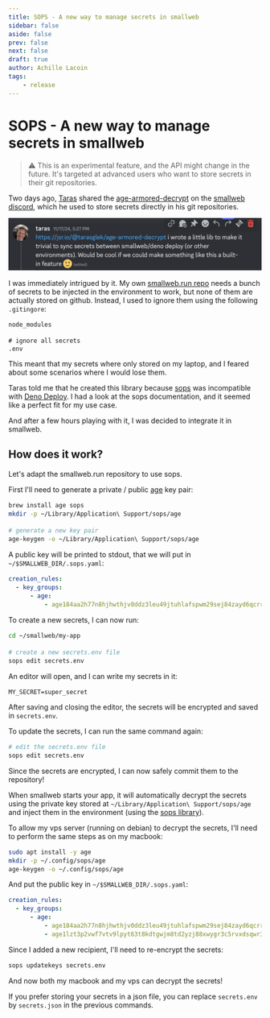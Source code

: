 ```yaml
---
title: SOPS - A new way to manage secrets in smallweb
sidebar: false
aside: false
prev: false
next: false
draft: true
author: Achille Lacoin
tags:
    - release
---
```


# SOPS - A new way to manage secrets in smallweb

> ⚠️ This is an experimental feature, and the API might change in the future. It's targeted at advanced users who want to store secrets in their git repositories.

Two days ago, [Taras](https://github.com/tarasglek) shared the [age-armored-decrypt](https://jsr.io/@tarasglek/age-armored-decrypt) on the [smallweb discord](https://discord.smallweb.run), which he used to store secrets directly in his git repositories.

![taras discord message](./img/taras_message.png)

I was immediately intrigued by it. My own [smallweb.run repo](https://github.com/pomdtr/smallweb.run) needs a bunch of secrets to be injected in the environment to work, but none of them are actually stored on github. Instead, I used to ignore them using the following `.gitingore`:

```
node_modules

# ignore all secrets
.env
```

This meant that my secrets where only stored on my laptop, and I feared about some scenarios where I would lose them.

Taras told me that he created this library because [sops](https://github.com/getsops/sops) was incompatible with [Deno Deploy](https://deno.com/deploy). I had a look at the sops documentation, and it seemed like a perfect fit for my use case.

And after a few hours playing with it, I was decided to integrate it in smallweb.

## How does it work?

Let's adapt the smallweb.run repository to use sops.

First I'll need to generate a private / public [age](https://github.com/FiloSottile/age) key pair:

```sh
brew install age sops
mkdir -p ~/Library/Application\ Support/sops/age

# generate a new key pair
age-keygen -o ~/Library/Application\ Support/sops/age
```

A public key will be printed to stdout, that we will put in `~/$SMALLWEB_DIR/.sops.yaml`:

```yaml
creation_rules:
  - key_groups:
      - age:
          - age184aa2h77n8hjhwthjv0ddz3leu49jtuhlafspwm29sej84zayd6qcrrwe6 # macbook
```

To create a new secrets, I can now run:

```sh
cd ~/smallweb/my-app

# create a new secrets.env file
sops edit secrets.env
```

An editor will open, and I can write my secrets in it:

```dotenv
MY_SECRET=super_secret
```

After saving and closing the editor, the secrets will be encrypted and saved in `secrets.env`.

To update the secrets, I can run the same command again:

```sh
# edit the secrets.env file
sops edit secrets.env
```

Since the secrets are encrypted, I can now safely commit them to the repository!

When smallweb starts your app, it will automatically decrypt the secrets using the private key stored at `~/Library/Application\ Support/sops/age` and inject them in the environment (using the [sops library](https://github.com/getsops/sops/blob/main/decrypt/decrypt.go)).

To allow my vps server (running on debian) to decrypt the secrets, I'll need to perform the same steps as on my macbook:

```sh
sudo apt install -y age
mkdir -p ~/.config/sops/age
age-keygen -o ~/.config/sops/age
```

And put the public key in `~/$SMALLWEB_DIR/.sops.yaml`:

```yaml
creation_rules:
  - key_groups:
      - age:
          - age184aa2h77n8hjhwthjv0ddz3leu49jtuhlafspwm29sej84zayd6qcrrwe6 # macbook
          - age1lzt3p2vwf7vtv9lpyt63t8kdtgwjm8td2yzj88xwygr3c5rvxdsqwr3rge # vps
```

Since I added a new recipient, I'll need to re-encrypt the secrets:

```sh
sops updatekeys secrets.env
```

And now both my macbook and my vps can decrypt the secrets!

If you prefer storing your secrets in a json file, you can replace `secrets.env` by `secrets.json` in the previous commands.
